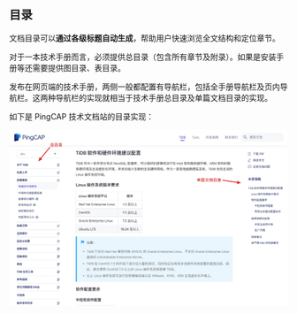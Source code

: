 ## 目录

文档目录可以**通过各级标题自动生成**，帮助用户快速浏览全文结构和定位章节。

对于一本技术手册而言，必须提供总目录（包含所有章节及附录）。如果是安装手册等还需要提供图目录、表目录。

发布在网页端的技术手册，两侧一般都配置有导航栏，包括全手册导航栏及页内导航栏。这两种导航栏的实现就相当于技术手册总目录及单篇文档目录的实现。

如下是 PingCAP 技术文档站的目录实现：

![](../media/table-of-contents.jpg)
